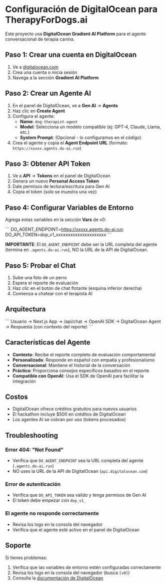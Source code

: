 # Configuración de DigitalOcean para TherapyForDogs.ai

Este proyecto usa **DigitalOcean Gradient AI Platform** para el agente conversacional de terapia canina.

## Paso 1: Crear una cuenta en DigitalOcean

1. Ve a [digitalocean.com](https://www.digitalocean.com)
2. Crea una cuenta o inicia sesión
3. Navega a la sección **Gradient AI Platform**

## Paso 2: Crear un Agente AI

1. En el panel de DigitalOcean, ve a **Gen AI** → **Agents**
2. Haz clic en **Create Agent**
3. Configura el agente:
   - **Name**: `dog-therapist-agent`
   - **Model**: Selecciona un modelo compatible (ej: GPT-4, Claude, Llama, etc.)
   - **System Prompt**: (Opcional - lo configuramos en el código)
4. Crea el agente y copia el **Agent Endpoint URL** (formato: `https://xxxxx.agents.do-ai.run`)

## Paso 3: Obtener API Token

1. Ve a **API** → **Tokens** en el panel de DigitalOcean
2. Genera un nuevo **Personal Access Token**
3. Dale permisos de lectura/escritura para Gen AI
4. Copia el token (solo se muestra una vez)

## Paso 4: Configurar Variables de Entorno

Agrega estas variables en la sección **Vars** de v0:

\`\`\`
DO_AGENT_ENDPOINT=https://xxxxx.agents.do-ai.run
DO_API_TOKEN=dop_v1_xxxxxxxxxxxxxxxxxxxxx
\`\`\`

**IMPORTANTE**: El `DO_AGENT_ENDPOINT` debe ser la URL completa del agente (termina en `.agents.do-ai.run`), NO la URL de la API de DigitalOcean.

## Paso 5: Probar el Chat

1. Sube una foto de un perro
2. Espera el reporte de evaluación
3. Haz clic en el botón de chat flotante (esquina inferior derecha)
4. Comienza a chatear con el terapista AI

## Arquitectura

\`\`\`
Usuario → Next.js App → /api/chat → OpenAI SDK → DigitalOcean Agent → Respuesta
                                    (con contexto del reporte)
\`\`\`

## Características del Agente

- **Contexto**: Recibe el reporte completo de evaluación comportamental
- **Personalizado**: Responde en español con empatía y profesionalismo
- **Conversacional**: Mantiene el historial de la conversación
- **Práctico**: Proporciona consejos específicos basados en el reporte
- **Compatible con OpenAI**: Usa el SDK de OpenAI para facilitar la integración

## Costos

- DigitalOcean ofrece créditos gratuitos para nuevos usuarios
- El hackathon incluye $500 en créditos de DigitalOcean
- Los agentes AI se cobran por uso (tokens procesados)

## Troubleshooting

### Error 404: "Not Found"
- Verifica que `DO_AGENT_ENDPOINT` sea la URL completa del agente (`.agents.do-ai.run`)
- NO uses la URL de la API de DigitalOcean (`api.digitalocean.com`)

### Error de autenticación
- Verifica que `DO_API_TOKEN` sea válido y tenga permisos de Gen AI
- El token debe empezar con `dop_v1_`

### El agente no responde correctamente
- Revisa los logs en la consola del navegador
- Verifica que el agente esté activo en el panel de DigitalOcean

## Soporte

Si tienes problemas:
1. Verifica que las variables de entorno estén configuradas correctamente
2. Revisa los logs en la consola del navegador (busca `[v0]`)
3. Consulta la [documentación de DigitalOcean](https://docs.digitalocean.com/products/gen-ai-platform/)
